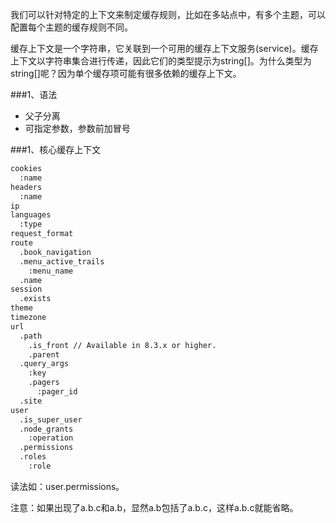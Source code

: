 我们可以针对特定的上下文来制定缓存规则，比如在多站点中，有多个主题，可以配置每个主题的缓存规则不同。

缓存上下文是一个字符串，它关联到一个可用的缓存上下文服务(service)。缓存上下文以字符串集合进行传递，因此它们的类型提示为string[]。为什么类型为string[]呢？因为单个缓存项可能有很多依赖的缓存上下文。

###1、语法
* 父子分离
* 可指定参数，参数前加冒号

###1、核心缓存上下文

```bash
cookies
  :name
headers
  :name
ip
languages
  :type
request_format
route
  .book_navigation
  .menu_active_trails
    :menu_name
  .name
session
  .exists
theme
timezone
url
  .path
    .is_front // Available in 8.3.x or higher.
    .parent
  .query_args
    :key
    .pagers
      :pager_id
  .site
user
  .is_super_user
  .node_grants
    :operation
  .permissions
  .roles
    :role
```
读法如：user.permissions。

注意：如果出现了a.b.c和a.b，显然a.b包括了a.b.c，这样a.b.c就能省略。